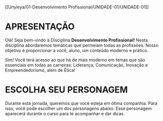 [[Unyleya/01-Desenvolvimento Profissional/UNIDADE-01/UNIDADE-01]]

# APRESENTAÇÃO

Olá! Seja bem-vindo à Disciplina **Desenvolvimento Profissional!** Nesta disciplina abordaremos temáticas que permeiam todas as profissões. Nosso objetivo é proporcionar a você, aluno, um conteúdo moderno e prático.

Sim! Você terá acesso ao que há de mais moderno em temas que são essenciais em todas as carreiras: Liderança, Comunicação, Inovação e Empreendedorismo, além de Ética!

# ESCOLHA SEU PERSONAGEM

Durante esta jornada, queremos que você esteja em ótima companhia. Para isso, você pode escolher um dos personagens abaixo. Esse personagem aparecerá durante o curso para te acompanhar e dar dicas.
